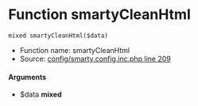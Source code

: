 Function smartyCleanHtml
===========================





    mixed smartyCleanHtml($data)

* Function name: smartyCleanHtml
* Source: [config/smarty.config.inc.php line 209](https://github.com/PrestaShop/PrestaShop/blob/1.6.1.1/config/smarty.config.inc.php#L209)

#### Arguments
* $data **mixed**

